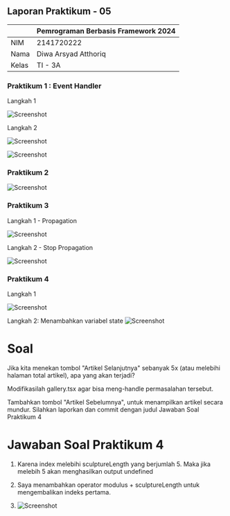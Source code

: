 ## Laporan Praktikum - 05

|       | Pemrograman Berbasis Framework 2024 |
| ----- | ----------------------------------- |
| NIM   | 2141720222                          |
| Nama  | Diwa Arsyad Atthoriq                |
| Kelas | TI - 3A                             |

### Praktikum 1 : Event Handler

Langkah 1

![Screenshot](assets-report/01.png)

Langkah 2

![Screenshot](assets-report/02.png)

![Screenshot](assets-report/03.png)

### Praktikum 2

![Screenshot](assets-report/04.png)

### Praktikum 3

Langkah 1 - Propagation

![Screenshot](assets-report/05.png)

Langkah 2 - Stop Propagation

![Screenshot](assets-report/06.png)

### Praktikum 4

Langkah 1

![Screenshot](assets-report/07.png)

Langkah 2: Menambahkan variabel state
![Screenshot](assets-report/08.png)

# Soal

Jika kita menekan tombol "Artikel Selanjutnya" sebanyak 5x (atau melebihi halaman total artikel), apa yang akan terjadi?

Modifikasilah gallery.tsx agar bisa meng-handle permasalahan tersebut.

Tambahkan tombol "Artikel Sebelumnya", untuk menampilkan artikel secara mundur.
Silahkan laporkan dan commit dengan judul Jawaban Soal Praktikum 4

# Jawaban Soal Praktikum 4

1. Karena index melebihi sculptureLength yang berjumlah 5. Maka jika melebih 5 akan menghasilkan output undefined

2. Saya menambahkan operator modulus + sculptureLength untuk mengembalikan indeks pertama.

3. ![Screenshot](assets-report/10.png)
